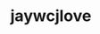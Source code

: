 ---
title: jaywcjlove
github: https://github.com/jaywcjlove
mode: light
transition: 1s
score: 73.7
archetype:
- Innovative
---